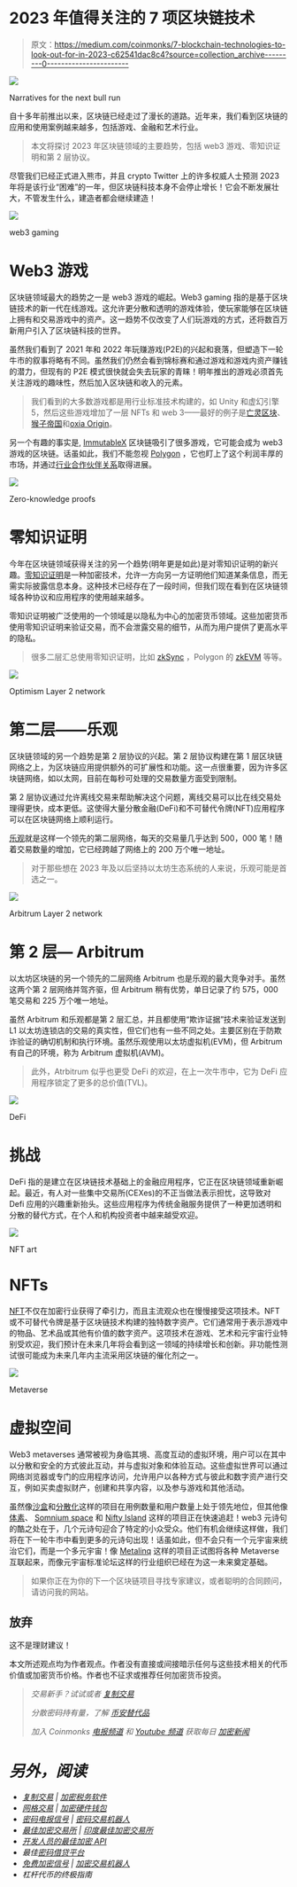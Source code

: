 # 2023 年值得关注的 7 项区块链技术

> 原文：<https://medium.com/coinmonks/7-blockchain-technologies-to-look-out-for-in-2023-c62541dac8c4?source=collection_archive---------0----------------------->

![](img/0c2524135df865c4703966052c42674b.png)

Narratives for the next bull run

自十多年前推出以来，区块链已经走过了漫长的道路。近年来，我们看到区块链的应用和使用案例越来越多，包括游戏、金融和艺术行业。

> 本文将探讨 2023 年区块链领域的主要趋势，包括 web3 游戏、零知识证明和第 2 层协议。

尽管我们已经正式进入熊市，并且 crypto Twitter 上的许多权威人士预测 2023 年将是该行业“困难”的一年，但区块链科技本身不会停止增长！它会不断发展壮大，不管发生什么，建造者都会继续建造！

![](img/db3e9543d8f141ac6821ef6f017ca218.png)

web3 gaming

# Web3 游戏

区块链领域最大的趋势之一是 web3 游戏的崛起。Web3 gaming 指的是基于区块链技术的新一代在线游戏。这允许更分散和透明的游戏体验，使玩家能够在区块链上拥有和交易游戏中的资产。这一趋势不仅改变了人们玩游戏的方式，还将数百万新用户引入了区块链科技的世界。

虽然我们看到了 2021 年和 2022 年玩赚游戏(P2E)的兴起和衰落，但塑造下一轮牛市的叙事将略有不同。虽然我们仍然会看到锦标赛和通过游戏和游戏内资产赚钱的潜力，但现有的 P2E 模式很快就会失去玩家的青睐！明年推出的游戏必须首先关注游戏的趣味性，然后加入区块链和收入的元素。

> 我们看到的大多数游戏都是用行业标准技术构建的，如 Unity 和虚幻引擎 5，然后这些游戏增加了一层 NFTs 和 web 3——最好的例子是[亡灵区块](https://www.undeadblocks.com/)、[猴子帝国](https://monkeyempire.net/)和[oxia Origin](https://www.oxyaorigin.com/)。

另一个有趣的事实是, [ImmutableX](https://www.immutable.com/) 区块链吸引了很多游戏，它可能会成为 web3 游戏的区块链。话虽如此，我们不能忽视 [Polygon](https://polygon.technology/) ，它也盯上了这个利润丰厚的市场，并通过[行业合作伙伴关系](https://polygon.technology/blog/polygon-and-earn-alliance-partner-to-bring-next-100-million-gamers-to-web3)取得进展。

![](img/754cc7c2a9cdc04ff2ef92c631f9bce5.png)

Zero-knowledge proofs

# 零知识证明

今年在区块链领域获得关注的另一个趋势(明年更是如此)是对零知识证明的新兴趣。[零知识证明](https://www.forbes.com/sites/forbestechcouncil/2022/02/03/zero-knowledge-proofprotecting-your-personal-information-without-sacrificing-open-data/)是一种加密技术，允许一方向另一方证明他们知道某条信息，而无需实际披露信息本身。这种技术已经存在了一段时间，但我们现在看到在区块链领域各种协议和应用程序的使用越来越多。

零知识证明被广泛使用的一个领域是以隐私为中心的加密货币领域。这些加密货币使用零知识证明来验证交易，而不会泄露交易的细节，从而为用户提供了更高水平的隐私。

> 很多二层汇总使用零知识证明，比如 [zkSync](https://zksync.io/) ，Polygon 的 [zkEVM](https://polygon.technology/solutions/polygon-zkevm/) 等等。

![](img/60f6023df481edd6e6a7742de270e8ae.png)

Optimism Layer 2 network

# 第二层——乐观

区块链领域的另一个趋势是第 2 层协议的兴起。第 2 层协议构建在第 1 层区块链网络之上，为区块链应用提供额外的可扩展性和功能。这一点很重要，因为许多区块链网络，如以太网，目前在每秒可处理的交易数量方面受到限制。

第 2 层协议通过允许离线交易来帮助解决这个问题，离线交易可以比在线交易处理得更快，成本更低。这使得大量分散金融(DeFi)和不可替代令牌(NFT)应用程序可以在区块链网络上顺利运行。

[乐观](https://www.optimism.io/)就是这样一个领先的第二层网络，每天的交易量几乎达到 500，000 笔！随着交易数量的增加，它已经跨越了网络上的 200 万个唯一地址。

> 对于那些想在 2023 年及以后坚持以太坊生态系统的人来说，乐观可能是首选之一。

![](img/df9600e653ada45b46ba30e6b9c5d8f4.png)

Arbitrum Layer 2 network

# 第 2 层— Arbitrum

以太坊区块链的另一个领先的二层网络 Arbitrum 也是乐观的最大竞争对手。虽然这两个第 2 层网络并驾齐驱，但 Arbitrum 稍有优势，单日记录了约 575，000 笔交易和 225 万个唯一地址。

虽然 Arbitrum 和乐观都是第 2 层汇总，并且都使用“欺诈证据”技术来验证发送到 L1 以太坊连锁店的交易的真实性，但它们也有一些不同之处。主要区别在于防欺诈验证的确切机制和执行环境。虽然乐观使用以太坊虚拟机(EVM)，但 Arbitrum 有自己的环境，称为 Arbitrum 虚拟机(AVM)。

> 此外，Atrbitrum 似乎也更受 DeFi 的欢迎，在上一次牛市中，它为 DeFi 应用程序锁定了更多的总价值(TVL)。

![](img/380f20eb43d63b515a5648754f88e99f.png)

DeFi

# 挑战

DeFi 指的是建立在区块链技术基础上的金融应用程序，它正在区块链领域重新崛起。最近，有人对一些集中交易所(CEXes)的不正当做法表示担忧，这导致对 Defi 应用的兴趣重新抬头。这些应用程序为传统金融服务提供了一种更加透明和分散的替代方式，在个人和机构投资者中越来越受欢迎。

![](img/b8a709189be62c7218f8b27e3b42bce3.png)

NFT art

# NFTs

[NFT](https://ethereum.org/en/nft/)不仅在加密行业获得了牵引力，而且主流观众也在慢慢接受这项技术。NFT 或不可替代令牌是基于区块链技术构建的独特数字资产。它们通常用于表示游戏中的物品、艺术品或其他有价值的数字资产。这项技术在游戏、艺术和元宇宙行业特别受欢迎，我们预计在未来几年将会看到这一领域的持续增长和创新。非功能性测试很可能成为未来几年内主流采用区块链的催化剂之一。

![](img/20dce9ee79aaa39f9997fa446b9ce2b6.png)

Metaverse

# 虚拟空间

Web3 metaverses 通常被视为身临其境、高度互动的虚拟环境，用户可以在其中以分散和安全的方式彼此互动，并与虚拟对象和体验互动。这些虚拟世界可以通过网络浏览器或专门的应用程序访问，允许用户以各种方式与彼此和数字资产进行交互，例如买卖虚拟财产，创建和共享内容，以及参与游戏和其他活动。

虽然像[沙盒](https://sandbox.game/)和[分散化](https://decentraland.org/)这样的项目在用例数量和用户数量上处于领先地位，但其他像[体素](https://voxels.com/)、 [Somnium space](https://somniumspace.com/) 和 [Nifty Island](https://niftyisland.com/) 这样的项目正在快速追赶！web3 元诗句的酷之处在于，几个元诗句迎合了特定的小众受众。他们有机会继续这样做，我们将在下一轮牛市中看到更多的元诗句出现！话虽如此，但不会只有一个元宇宙来统治它们，而是一个多元宇宙！像 [Metalinq](https://metalinq.io) 这样的项目正试图将各种 Metaverse 互联起来，而像元宇宙标准论坛这样的行业组织已经在为这一未来奠定基础。

> 如果你正在为你的下一个区块链项目寻找专家建议，或者聪明的合同顾问，请访问我的网站。

## 放弃

这不是理财建议！

本文所述观点均为作者观点。作者没有直接或间接暗示任何与这些技术相关的代币价值或加密货币价格。作者也不征求或推荐任何加密货币投资。

> *交易新手？试试*[](/coinmonks/crypto-trading-bot-c2ffce8acb2a)**或者* [*复制交易*](/coinmonks/top-10-crypto-copy-trading-platforms-for-beginners-d0c37c7d698c)*
> 
> **分散密码持有量，了解* [*币安替代品*](https://coincodecap.com/binance-alternatives)*
> 
> **加入 Coinmonks* [*电报频道*](https://t.me/coincodecap) *和* [*Youtube 频道*](https://www.youtube.com/c/coinmonks/videos) *获取每日* [*加密新闻*](http://coincodecap.com/)*

# *另外，阅读*

*   *[复制交易](/coinmonks/top-10-crypto-copy-trading-platforms-for-beginners-d0c37c7d698c) | [加密税务软件](/coinmonks/crypto-tax-software-ed4b4810e338)*
*   *[网格交易](https://coincodecap.com/grid-trading) | [加密硬件钱包](/coinmonks/the-best-cryptocurrency-hardware-wallets-of-2020-e28b1c124069)*
*   *[密码电报信号](/coinmonks/top-3-telegram-channels-for-crypto-traders-in-2021-8385f4411ff4) | [密码交易机器人](/coinmonks/crypto-trading-bot-c2ffce8acb2a)*
*   *[最佳加密交易所](/coinmonks/crypto-exchange-dd2f9d6f3769) | [印度最佳加密交易所](/coinmonks/bitcoin-exchange-in-india-7f1fe79715c9)*
*   *[开发人员的最佳加密 API](/coinmonks/best-crypto-apis-for-developers-5efe3a597a9f)*
*   *最佳[密码借贷平台](/coinmonks/top-5-crypto-lending-platforms-in-2020-that-you-need-to-know-a1b675cec3fa)*
*   *[免费加密信号](/coinmonks/free-crypto-signals-48b25e61a8da) | [加密交易机器人](/coinmonks/crypto-trading-bot-c2ffce8acb2a)*
*   *杠杆代币的终极指南*